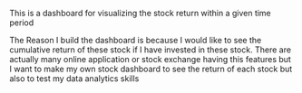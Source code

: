 This is a dashboard for visualizing the stock return within a given time period

The Reason I build the dashboard is because I would like to see the cumulative return of these stock if I have invested in these stock. There are actually many online application or stock exchange having this features but I want to make my own stock dashboard to see the return of each stock but also to test my data analytics skills